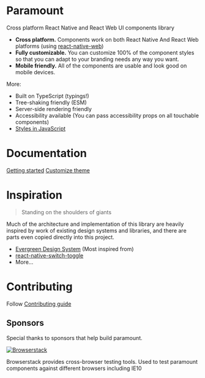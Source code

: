 # Paramount

Cross platform React Native and React Web UI components library

- **Cross platform.** Components work on both React Native And React Web platforms (using [react-native-web](https://github.com/necolas/react-native-web))
- **Fully customizable.** You can customize 100% of the component styles so that you can adapt to your branding needs any way you want.
- **Mobile friendly.** All of the components are usable and look good on mobile devices.

More:

- Built on TypeScript (typings!)
- Tree-shaking friendly (ESM)
- Server-side rendering friendly
- Accessibility available (You can pass accessibility props on all touchable components)
- [Styles in JavaScript](https://twitter.com/necolas/status/1058949412284592128)

# Documentation

[Getting started](stub)
[Customize theme](stub)

# Inspiration

> Standing on the shoulders of giants

Much of the architecture and implementation of this library are heavily inspired by work of existing design systems and libraries, and there are parts even copied directly into this project.

- [Evergreen Design System](https://github.com/segmentio/evergreen) (Most inspired from)
- [react-native-switch-toggle](https://github.com/react-native-seoul/react-native-switch-toggle)
- More...

# Contributing

Follow [Contributing guide](CONTRIBUTING.md)

## Sponsors

Special thanks to sponsors that help build paramount.

[![Browserstack](https://i1.wp.com/www.diogonunes.com/blog/wp-content/uploads/2016/07/browserstack-logo.png?w=512&ssl=1)](http://www.browserstack.com/)

Browserstack provides cross-browser testing tools. Used to test paramount components against different browsers including IE10
